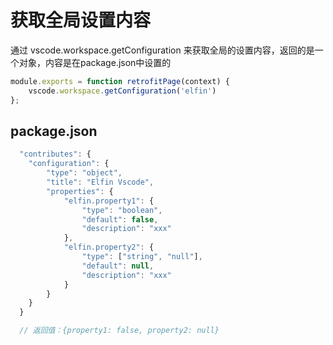 # 获取全局设置内容

通过 vscode.workspace.getConfiguration 来获取全局的设置内容，返回的是一个对象，内容是在package.json中设置的

```js
module.exports = function retrofitPage(context) {
	vscode.workspace.getConfiguration('elfin')
};
```

## package.json
```js
  "contributes": {
    "configuration": {
        "type": "object",
        "title": "Elfin Vscode",
        "properties": {
            "elfin.property1": {
                "type": "boolean",
                "default": false,
                "description": "xxx"
            },
            "elfin.property2": {
                "type": ["string", "null"],
                "default": null,
                "description": "xxx"
            }
        }
    }
  }

  // 返回值：{property1: false, property2: null}
```